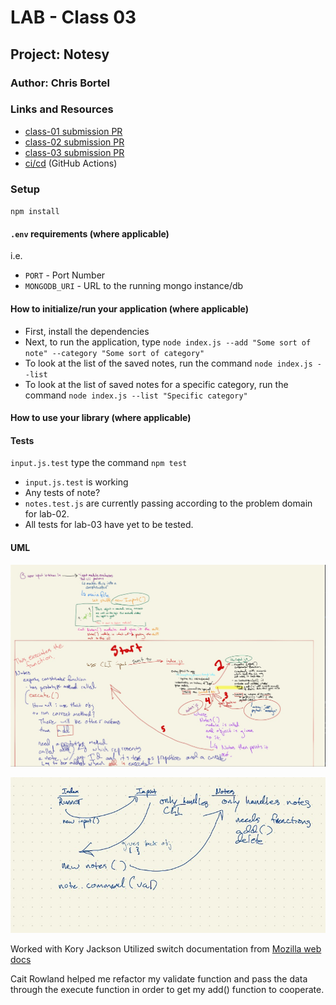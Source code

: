 # LAB - Class 03

## Project: Notesy

### Author: Chris Bortel

### Links and Resources
- [class-01 submission PR](https://github.com/Chris-Bortel-401-advanced-javascript/notes/pull/1)
- [class-02 submission PR](https://github.com/Chris-Bortel-401-advanced-javascript/notes/pull/2)
- [class-03 submission PR](https://github.com/Chris-Bortel-401-advanced-javascript/notes/pull/4)
- [ci/cd](http://xyz.com) (GitHub Actions)

### Setup
``npm install``

#### `.env` requirements (where applicable)
i.e.

- `PORT` - Port Number
- `MONGODB_URI` - URL to the running mongo instance/db

#### How to initialize/run your application (where applicable)

- First, install the dependencies
- Next, to run the application, type ``node index.js --add "Some sort of note" --category "Some sort of category"``
- To look at the list of the saved notes, run the command ``node index.js --list``
- To look at the list of saved notes for a specific category, run the command ``node index.js --list "Specific category"``

#### How to use your library (where applicable)

#### Tests

``input.js.test`` type the command ``npm test``
- ```input.js.test``` is working
- Any tests of note?
- ``notes.test.js`` are currently passing according to the problem domain for lab-02.
- All tests for lab-03 have yet to be tested.

#### UML
![Initial Notesy UML](images/ititial-notesy-uml.jpg)


![Refined Notesy UML](images/refined-notesy-uml.jpg)



Worked with Kory Jackson 
Utilized switch documentation from [Mozilla web docs](https://developer.mozilla.org/en-US/docs/Web/JavaScript/Reference/Statements/switch)

Cait Rowland helped me refactor my validate function and pass the data through the execute function in order to get my add() function to cooperate.




<!-- # Lab Submission Instructions: Standard Node.js Applications

## Before You Begin

Refer to the [Common Lab Submission Guide](README.md) for general guidelines and instructions common to all lab submissions

### Deployment

Depending on the lab, you may be building a command line application or just a library. In either case ...

- Assume other developers will be downloading and using your app or library from your GitHub Repository
- Pay special attention to the developer centric parts of your README
  - How do I install the app or library?
  - How do I test the app or library?
  - For Applications:
    - How do I run the app?
    - How do I set up the app?
- **Stretch Goal: Publish your App or Library to NPM**
  - Libraries: This would allow anyone to do an `npm install` of your library
  - Apps: This would allow a user to do an `npm install -g` of your application and run it from their command line
    - This requires a new `bin` section in your `package.json`

### Testing

- Write a complete set of tests for all functional units and modules
- Your tests must be running green on Github Actions

### Documentation

#### Compose a UML or Process/Data Flow Diagram for every application

 [UML Reference](https://www.uml-diagrams.org/index-examples.html)

- This should be the first thing you do when beginning work on a lab assignment.
- Draw the process/data flow of your application and map it to the code you will need to write or evaluate/fix.

#### JSDoc

[Official Documentation](http://usejsdoc.org/about-getting-started.html) | [Cheat Sheet](https://devhints.io/jsdoc) | [Style Guide](https://github.com/shri/JSDoc-Style-Guide)

- Write proper jsDoc for every function, module, and class.
  - Be descriptive about the functions' purpose
  - Declare data types for params and return values -->
